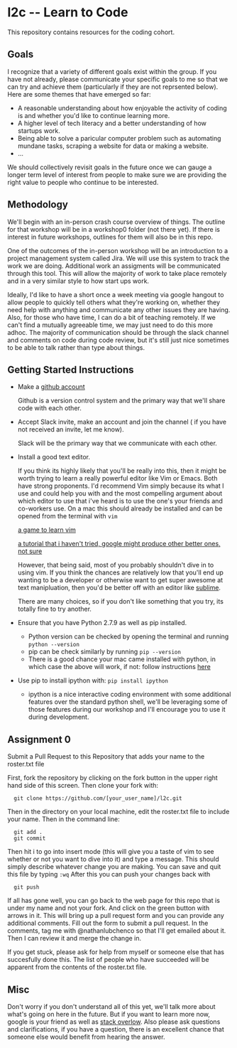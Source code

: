 # l2c -- Learn to Code
This repository contains resources for the coding cohort.

## Goals
I recognize that a variety of different goals exist within the group.  If you have not already, please communicate your specific goals to me so that we can try and achieve them (particularly if they are not reprsented below).  Here are some themes that have emerged so far:

+ A reasonable understanding about how enjoyable the activity of coding is and whether you'd like to continue learning more. 
+ A higher level of tech literacy and a better understanding of how startups work.
+ Being able to solve a paricular computer problem such as automating mundane tasks, scraping a website for data or making a website.
+ ...

We should collectively revisit goals in the future once we can gauge a longer term level of interest from people to make sure we are providing the right value to people who continue to be interested.

## Methodology

We'll begin with an in-person crash course overview of things. The outline for that workshop will be in a workshop0 folder (not there yet).  If there is interest in future workshops, outlines for them will also be in this repo.

One of the outcomes of the in-person workshop will be an introduction to a project management system called Jira. We will use this system to track the work we are doing.  Additional work an assigments will be communicated through this tool.  This will allow the majority of work to take place remotely and in a very similar style to how start ups work.

Ideally, I'd like to have a short once a week meeting via google hangout to allow people to quickly tell others what they're working on, whether they need help with anything and communicate any other issues they are having.  Also, for those who have time, I can do a bit of teaching remotely. If we can't find a mutually agreeable time, we may just need to do this more adhoc. The majority of communication should be through the slack channel and comments on code during code review, but it's still just nice sometimes to be able to talk rather than type about things.  


## Getting Started Instructions

+ Make a [github account](https://github.com/ "github")

  Github is a version control system and the primary way that we'll share code with each other.

+ Accept Slack invite, make an account and join the channel ( if you have not received an invite, let me know).

  Slack will be the primary way that we communicate with each other.

+ Install a good text editor. 

  If you think its highly likely that you'll be really into this, then it might be worth trying to learn a really powerful editor like Vim or Emacs.  Both have strong proponents.  I'd recommend Vim simply because its what I use and could help you with and the most compelling argument about which editor to use that i've heard is to use the one's your friends and co-workers use. On a mac this should already be installed and can be opened from the terminal with ```vim```  

  [a game to learn vim](http://vim-adventures.com/)

  [a tutorial that i haven't tried, google might produce other better ones, not sure](http://www.openvim.com/)

  However, that being said, most of you probably shouldn't dive in to using vim.  If you think the chances are relatively low that you'll end up wanting to be a developer or otherwise want to get super awesome at text manipluation, then you'd be better off with an editor like [sublime](http://www.sublimetext.com/). 

  There are many choices, so if you don't like something that you try, its totally fine to try another.

+ Ensure that you have Python 2.7.9 as well as pip installed.
  + Python version can be checked by opening the terminal and running ```python --version```
  + pip can be check similarly by running ```pip --version```
  + There is a good chance your mac came installed with python, in which case the above will work, if not: follow instructions [here](http://docs.python-guide.org/en/latest/starting/install/osx/) 

+ Use pip to install ipython with: ```pip install ipython```
  + ipython is a nice interactive coding environment with some additional features over the standard python shell, we'll be leveraging some of those features during our workshop and I'll encourage you to use it during development.

## Assignment 0
  Submit a Pull Request to this Repository that adds your name to the roster.txt file

  First, fork the repository by clicking on the fork button in the upper right hand side of this screen. Then clone your fork with:
``` 
  git clone https://github.com/[your_user_name]/l2c.git
```
  Then in the directory on your local machine, edit the roster.txt file to include your name. Then in the command line:
```
  git add .
  git commit
```
Then hit i to go into insert mode (this will give you a taste of vim to see whether or not you want to dive into it) and type a message.  This should simply describe whatever change you are making. You can save and quit this file by typing ```:wq```  After this you can push your changes back with
```
  git push
```
If all has gone well, you can go back to the web page for this repo that is under my name and not your fork. And click on the green button with arrows in it.  This will bring up a pull request form and you can provide any additional comments. Fill out the form to submit a pull request.  In the comments, tag me with @nathanlubchenco so that I'll get emailed about it.  Then I can review it and merge the change in.

If you get stuck, please ask for help from myself or someone else that has succesfully done this.  The list of people who have succeeded will be apparent from the contents of the roster.txt file.

## Misc

Don't worry if you don't understand all of this yet, we'll talk more about what's going on here in the future. But if you want to learn more now, google is your friend as well as [stack overlow](http://stackoverflow.com/). Also please ask questions and clarifications, if you have a question, there is an excellent chance that someone else would benefit from hearing the answer.
